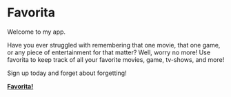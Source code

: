 # Favorita

Welcome to my app.

Have you ever struggled with remembering that one movie, that one game, or any piece of entertainment for that matter? Well, worry no more! Use favorita to keep track of all your favorite movies, game, tv-shows, and more!

Sign up today and forget about forgetting!

**[Favorita!](https://favorita.chalkys.net/)**
